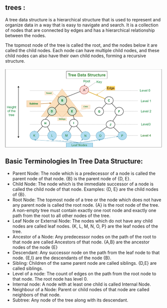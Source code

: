 ## trees :
A tree data structure is a hierarchical structure that is used to represent and organize data in a way that is easy to navigate and search. It is a collection of nodes that are connected by edges and has a hierarchical relationship between the nodes. 

The topmost node of the tree is called the root, and the nodes below it are called the child nodes. Each node can have multiple child nodes, and these child nodes can also have their own child nodes, forming a recursive structure.

![](./Screenshot%202023-07-11%20223541.png)


## Basic Terminologies In Tree Data Structure:
 - Parent Node: The node which is a predecessor of a node is called the parent node of that node. {B} is the parent node of {D, E}.
 - Child Node: The node which is the immediate successor of a node is called the child node of that node. Examples: {D, E} are the child nodes of {B}.
 - Root Node: The topmost node of a tree or the node which does not have any parent node is called the root node. {A} is the root node of the tree. A non-empty tree must contain exactly one root node and exactly one path from the root to all other nodes of the tree.
 - Leaf Node or External Node: The nodes which do not have any child nodes are called leaf nodes. {K, L, M, N, O, P} are the leaf nodes of the tree.
 - Ancestor of a Node: Any predecessor nodes on the path of the root to that node are called Ancestors of that node. {A,B} are the ancestor nodes of the node {E}
 - Descendant: Any successor node on the path from the leaf node to that node. {E,I} are the descendants of the node {B}.
 - Sibling: Children of the same parent node are called siblings. {D,E} are called siblings.
 - Level of a node: The count of edges on the path from the root node to that node. The root node has level 0.
 - Internal node: A node with at least one child is called Internal Node.
 - Neighbour of a Node: Parent or child nodes of that node are called neighbors of that node.
 - Subtree: Any node of the tree along with its descendant.

 